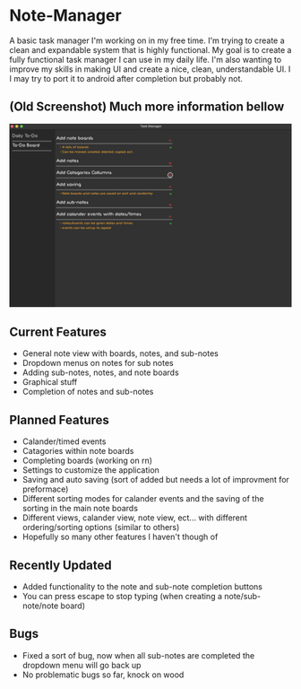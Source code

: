 # Note-Manager
A basic task manager I'm working on in my free time. I'm trying to create a clean and expandable system that is highly functional. My goal is to create a fully functional task manager I can use in my daily life. I'm also wanting to improve my skills in making UI and create a nice, clean, understandable UI. I I may try to port it to android after completion but probably not.

## (Old Screenshot) Much more information bellow

![Note Manager Screenshot (10/28/22)](https://github.com/AndrewDMorgan/Note-Manager/blob/main/Screen%20Shot%202022-11-01%20at%2010.51.47%20PM.png?raw=true)

## Current Features
 * General note view with boards, notes, and sub-notes
 * Dropdown menus on notes for sub notes
 * Adding sub-notes, notes, and note boards
 * Graphical stuff
 * Completion of notes and sub-notes

## Planned Features
 * Calander/timed events
 * Catagories within note boards
 * Completing boards (working on rn)
 * Settings to customize the application
 * Saving and auto saving (sort of added but needs a lot of improvment for preformace)
 * Different sorting modes for calander events and the saving of the sorting in the main note boards
 * Different views, calander view, note view, ect... with different ordering/sorting options (similar to others)
 * Hopefully so many other features I haven't though of

## Recently Updated
 * Added functionality to the note and sub-note completion buttons
 * You can press escape to stop typing (when creating a note/sub-note/note board)

## Bugs
 * Fixed a sort of bug, now when all sub-notes are completed the dropdown menu will go back up
 * No problematic bugs so far, knock on wood
